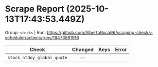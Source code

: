 # Scrape Report (2025-10-13T17:43:53.449Z)

Group: `stocks`  |  Run: https://github.com/AlbertoRoca96/scraping-checks-scheduler/actions/runs/18473891916

| Check | Changed | Keys | Error |
|---|:---:|:--|:--|
| `stock_ntdoy_global_quote` | — |  |  |
